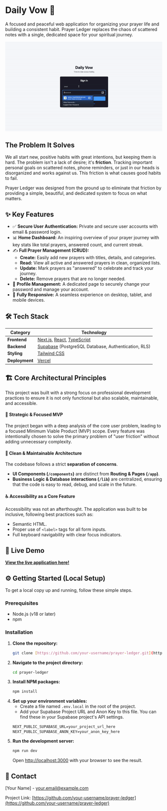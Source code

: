 # Daily Vow 🙏

A focused and peaceful web application for organizing your prayer life and building a consistent habit. Prayer Ledger replaces the chaos of scattered notes with a single, dedicated space for your spiritual journey.

![Prayer Ledger Demo](./public/demo.gif)

## The Problem It Solves

We all start new, positive habits with great intentions, but keeping them is hard. The problem isn't a lack of desire; it's **friction**. Tracking important personal goals on scattered notes, phone reminders, or just in our heads is disorganized and works against us. This friction is what causes good habits to fail.

Prayer Ledger was designed from the ground up to eliminate that friction by providing a simple, beautiful, and dedicated system to focus on what matters.

## ✨ Key Features

* ✅ **Secure User Authentication:** Private and secure user accounts with email & password login.
* 📊 **Home Dashboard:** An inspiring overview of your prayer journey with key stats like total prayers, answered count, and current streak.
* ✍️ **Full Prayer Management (CRUD):**
    * **Create:** Easily add new prayers with titles, details, and categories.
    * **Read:** View all active and answered prayers in clean, organized lists.
    * **Update:** Mark prayers as "answered" to celebrate and track your journey.
    * **Delete:** Remove prayers that are no longer needed.
* 👤 **Profile Management:** A dedicated page to securely change your password and manage your account.
* 📱 **Fully Responsive:** A seamless experience on desktop, tablet, and mobile devices.

## 🛠️ Tech Stack

| Category      | Technology                                                                                                  |
| ------------- | ----------------------------------------------------------------------------------------------------------- |
| **Frontend** | [Next.js](https://nextjs.org/), [React](https://reactjs.org/), [TypeScript](https://www.typescriptlang.org/) |
| **Backend** | [Supabase](https://supabase.io/) (PostgreSQL Database, Authentication, RLS)                                 |
| **Styling** | [Tailwind CSS](https://tailwindcss.com/)                                                                    |
| **Deployment**| [Vercel](https://vercel.com/)                                                                               |

## 🏗️ Core Architectural Principles

This project was built with a strong focus on professional development practices to ensure it is not only functional but also scalable, maintainable, and accessible.

#### 🎯 Strategic & Focused MVP
The project began with a deep analysis of the core user problem, leading to a focused Minimum Viable Product (MVP) scope. Every feature was intentionally chosen to solve the primary problem of "user friction" without adding unnecessary complexity.

#### 🧱 Clean & Maintainable Architecture
The codebase follows a strict **separation of concerns**.
* **UI Components (`/components`)** are distinct from **Routing & Pages (`/app`)**.
* **Business Logic & Database interactions (`/lib`)** are centralized, ensuring that the code is easy to read, debug, and scale in the future.

#### ♿ Accessibility as a Core Feature
Accessibility was not an afterthought. The application was built to be inclusive, following best practices such as:
* Semantic HTML.
* Proper use of `<label>` tags for all form inputs.
* Full keyboard navigability with clear focus indicators.

## 🚀 Live Demo

[**View the live application here!**](https://prayer-ledger.vercel.app/login)

## ⚙️ Getting Started (Local Setup)

To get a local copy up and running, follow these simple steps.

### Prerequisites

* Node.js (v18 or later)
* npm

### Installation

1.  **Clone the repository:**
    ```sh
    git clone [https://github.com/your-username/prayer-ledger.git](https://github.com/your-username/prayer-ledger.git)
    ```
2.  **Navigate to the project directory:**
    ```sh
    cd prayer-ledger
    ```
3.  **Install NPM packages:**
    ```sh
    npm install
    ```
4.  **Set up your environment variables:**
    * Create a file named `.env.local` in the root of the project.
    * Add your Supabase Project URL and Anon Key to this file. You can find these in your Supabase project's API settings.
    ```env
    NEXT_PUBLIC_SUPABASE_URL=your_project_url_here
    NEXT_PUBLIC_SUPABASE_ANON_KEY=your_anon_key_here
    ```
5.  **Run the development server:**
    ```sh
    npm run dev
    ```
    Open [http://localhost:3000](http://localhost:3000) with your browser to see the result.

## 👤 Contact

[Your Name] - [your.email@example.com](mailto:your.email@example.com)

Project Link: [https://github.com/your-username/prayer-ledger](https://github.com/your-username/prayer-ledger)

````